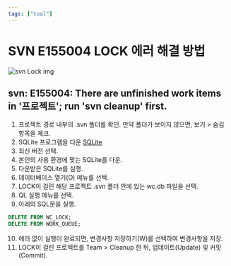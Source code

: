 ```yaml
---
tags: ["tool"]
---
```


# SVN E155004 LOCK 에러 해결 방법

![svn Lock img](https://velog.velcdn.com/images/allsilver94/post/71e6998d-6190-4fa9-9583-90a61f84d018/image.png)

## svn: E155004: There are unfinished work items in '프로젝트'; run 'svn cleanup' first.
 
1. 프로젝트 경로 내부의 .svn 폴더를 확인. 만약 폴더가 보이지 않으면, 보기 > 숨김 항목을 체크.
2. SQLite 프로그램을 다운 [SQLite](https://sqlitebrowser.org/)
3. 최신 버전 선택.
4. 본인의 사용 환경에 맞는 SQLite를 다운.
5. 다운받은 SQLite를 실행.
6. 데이터베이스 열기(O) 메뉴를 선택.
7. LOCK이 걸린 해당 프로젝트 .svn 폴더 안에 있는 wc.db 파일을 선택.
8. QL 실행 메뉴를 선택.
9. 아래의 SQL문을 실행.

```sql
DELETE FROM WC_LOCK;
DELETE FROM WORK_QUEUE;
```

10. 에러 없이 실행이 완료되면, 변경사항 저장하기(W)를 선택하여 변경사항을 저장.
11. LOCK이 걸린 프로젝트를 Team > Cleanup 한 뒤, 업데이트(Update) 및 커밋(Commit).